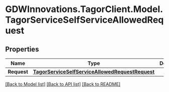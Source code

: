 # GDWInnovations.TagorClient.Model.TagorServiceSelfServiceAllowedRequest

## Properties

Name | Type | Description | Notes
------------ | ------------- | ------------- | -------------
**Request** | [**TagorServiceSelfServiceAllowedRequestRequest**](TagorServiceSelfServiceAllowedRequestRequest.md) |  | [optional] 

[[Back to Model list]](../README.md#documentation-for-models) [[Back to API list]](../README.md#documentation-for-api-endpoints) [[Back to README]](../README.md)

